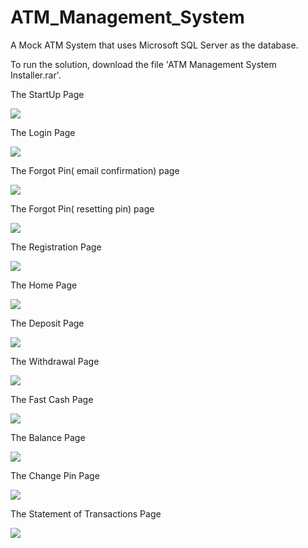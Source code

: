 # ATM_Management_System
A Mock ATM System that uses Microsoft SQL Server as the database.

To run the solution, download the file 'ATM Management System Installer.rar'.

The StartUp Page

<img src = "Images/Opening Page.png">

The Login Page

<img src = "Images/Login Page.png">

The Forgot Pin( email confirmation) page

<img src = "Images/Forgot Pin( email confirmation) page.png">

The Forgot Pin( resetting pin) page

<img src = "Images/Forgot Pin( resetting pin) page.png">

The Registration Page

<img src = "Images/Registration Page.png">

The Home Page

<img src = "Images/Home Page.png">

The Deposit Page

<img src = "Images/Deposit_Page.png">

The Withdrawal Page

<img src = "Images/Withdrawal_Page.png">

The Fast Cash Page

<img src = "Images/Fast Cash Page.png">

The Balance Page

<img src = "Images/Balance Page.png">

The Change Pin Page

<img src = "Images/Change Pin Page.png">

The Statement of Transactions Page

<img src = "Images/Statement Page.png">
